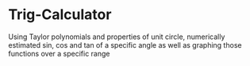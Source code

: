 # Trig-Calculator
Using Taylor polynomials and properties of unit circle, numerically estimated sin, cos and tan of a specific angle as well as graphing those functions over a specific range
